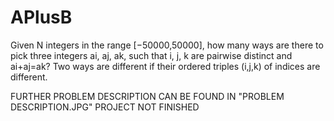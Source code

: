 # APlusB
Given N integers in the range [−50000,50000], how many ways are there to pick three integers ai, aj, ak, such that i, j, k are pairwise distinct and ai+aj=ak? Two ways are different if their ordered triples (i,j,k) of indices are different.

FURTHER PROBLEM DESCRIPTION CAN BE FOUND IN "PROBLEM DESCRIPTION.JPG"
PROJECT NOT FINISHED
